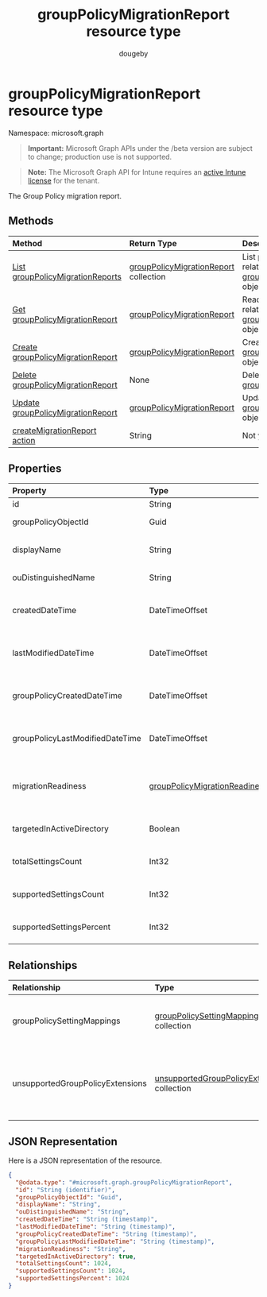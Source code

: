 ﻿---
title: "groupPolicyMigrationReport resource type"
description: "The Group Policy migration report."
author: "dougeby"
localization_priority: Normal
ms.prod: "intune"
doc_type: resourcePageType
---

# groupPolicyMigrationReport resource type

Namespace: microsoft.graph

> **Important:** Microsoft Graph APIs under the /beta version are subject to change; production use is not supported.

> **Note:** The Microsoft Graph API for Intune requires an [active Intune license](https://go.microsoft.com/fwlink/?linkid=839381) for the tenant.

The Group Policy migration report.

## Methods

| Method                                                                                                               | Return Type                                                                                                   | Description                                                                                                                                          |
| :------------------------------------------------------------------------------------------------------------------- | :------------------------------------------------------------------------------------------------------------ | :--------------------------------------------------------------------------------------------------------------------------------------------------- |
| [List groupPolicyMigrationReports](../api/intune-gpanalyticsservice-grouppolicymigrationreport-list.md)              | [groupPolicyMigrationReport](../resources/intune-gpanalyticsservice-grouppolicymigrationreport.md) collection | List properties and relationships of the [groupPolicyMigrationReport](../resources/intune-gpanalyticsservice-grouppolicymigrationreport.md) objects. |
| [Get groupPolicyMigrationReport](../api/intune-gpanalyticsservice-grouppolicymigrationreport-get.md)                 | [groupPolicyMigrationReport](../resources/intune-gpanalyticsservice-grouppolicymigrationreport.md)            | Read properties and relationships of the [groupPolicyMigrationReport](../resources/intune-gpanalyticsservice-grouppolicymigrationreport.md) object.  |
| [Create groupPolicyMigrationReport](../api/intune-gpanalyticsservice-grouppolicymigrationreport-create.md)           | [groupPolicyMigrationReport](../resources/intune-gpanalyticsservice-grouppolicymigrationreport.md)            | Create a new [groupPolicyMigrationReport](../resources/intune-gpanalyticsservice-grouppolicymigrationreport.md) object.                              |
| [Delete groupPolicyMigrationReport](../api/intune-gpanalyticsservice-grouppolicymigrationreport-delete.md)           | None                                                                                                          | Deletes a [groupPolicyMigrationReport](../resources/intune-gpanalyticsservice-grouppolicymigrationreport.md).                                        |
| [Update groupPolicyMigrationReport](../api/intune-gpanalyticsservice-grouppolicymigrationreport-update.md)           | [groupPolicyMigrationReport](../resources/intune-gpanalyticsservice-grouppolicymigrationreport.md)            | Update the properties of a [groupPolicyMigrationReport](../resources/intune-gpanalyticsservice-grouppolicymigrationreport.md) object.                |
| [createMigrationReport action](../api/intune-gpanalyticsservice-grouppolicymigrationreport-createmigrationreport.md) | String                                                                                                        | Not yet documented                                                                                                                                   |

## Properties

| Property                        | Type                                                                                                     | Description                                                                                                                                    |
| :------------------------------ | :------------------------------------------------------------------------------------------------------- | :--------------------------------------------------------------------------------------------------------------------------------------------- |
| id                              | String                                                                                                   | Not yet documented                                                                                                                             |
| groupPolicyObjectId             | Guid                                                                                                     | The Group Policy Object GUID from GPO Xml content                                                                                              |
| displayName                     | String                                                                                                   | The name of Group Policy Object from the GPO Xml Content                                                                                       |
| ouDistinguishedName             | String                                                                                                   | The distinguished name of the OU.                                                                                                              |
| createdDateTime                 | DateTimeOffset                                                                                           | The date and time at which the GroupPolicyMigrationReport was created.                                                                         |
| lastModifiedDateTime            | DateTimeOffset                                                                                           | The date and time at which the GroupPolicyMigrationReport was last modified.                                                                   |
| groupPolicyCreatedDateTime      | DateTimeOffset                                                                                           | The date and time at which the GroupPolicyMigrationReport was created.                                                                         |
| groupPolicyLastModifiedDateTime | DateTimeOffset                                                                                           | The date and time at which the GroupPolicyMigrationReport was last modified.                                                                   |
| migrationReadiness              | [groupPolicyMigrationReadiness](../resources/intune-gpanalyticsservice-grouppolicymigrationreadiness.md) | The Intune coverage for the associated Group Policy Object file. Possible values are: `none`, `partial`, `complete`, `error`, `notApplicable`. |
| targetedInActiveDirectory       | Boolean                                                                                                  | The Targeted in AD property from GPO Xml Content                                                                                               |
| totalSettingsCount              | Int32                                                                                                    | The total number of Group Policy Settings from GPO file.                                                                                       |
| supportedSettingsCount          | Int32                                                                                                    | The number of Group Policy Settings supported by Intune.                                                                                       |
| supportedSettingsPercent        | Int32                                                                                                    | The Percentage of Group Policy Settings supported by Intune.                                                                                   |

## Relationships

| Relationship                     | Type                                                                                                                    | Description                                                                   |
| :------------------------------- | :---------------------------------------------------------------------------------------------------------------------- | :---------------------------------------------------------------------------- |
| groupPolicySettingMappings       | [groupPolicySettingMapping](../resources/intune-gpanalyticsservice-grouppolicysettingmapping.md) collection             | A list of group policy settings to MDM/Intune mappings.                       |
| unsupportedGroupPolicyExtensions | [unsupportedGroupPolicyExtension](../resources/intune-gpanalyticsservice-unsupportedgrouppolicyextension.md) collection | A list of unsupported group policy extensions inside the Group Policy Object. |

## JSON Representation

Here is a JSON representation of the resource.

<!-- {
  "blockType": "resource",
  "keyProperty": "id",
  "@odata.type": "microsoft.graph.groupPolicyMigrationReport"
}
-->

```json
{
  "@odata.type": "#microsoft.graph.groupPolicyMigrationReport",
  "id": "String (identifier)",
  "groupPolicyObjectId": "Guid",
  "displayName": "String",
  "ouDistinguishedName": "String",
  "createdDateTime": "String (timestamp)",
  "lastModifiedDateTime": "String (timestamp)",
  "groupPolicyCreatedDateTime": "String (timestamp)",
  "groupPolicyLastModifiedDateTime": "String (timestamp)",
  "migrationReadiness": "String",
  "targetedInActiveDirectory": true,
  "totalSettingsCount": 1024,
  "supportedSettingsCount": 1024,
  "supportedSettingsPercent": 1024
}
```
